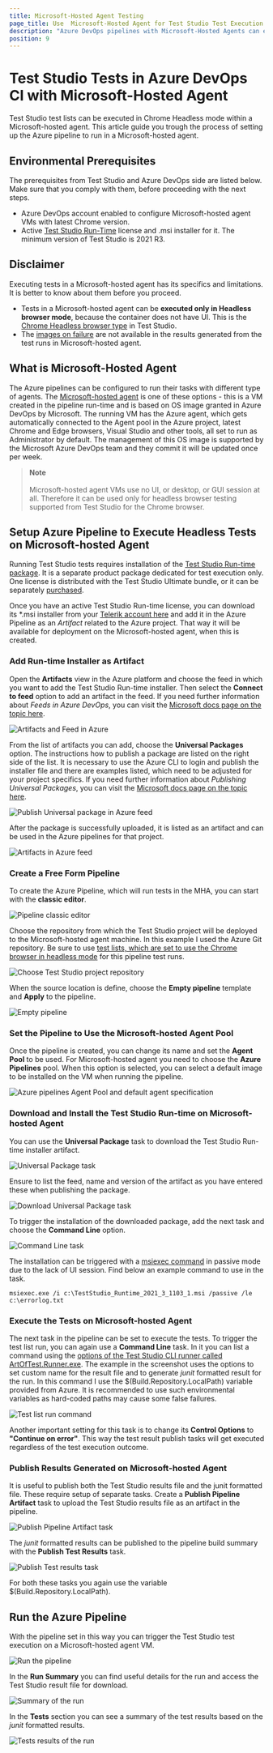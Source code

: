 ```yaml
---
title: Microsoft-Hosted Agent Testing
page_title: Use  Microsoft-Hosted Agent for Test Studio Test Execution
description: "Azure DevOps pipelines with Microsoft-Hosted Agents can execute Test Studio tests in headless mode. Execute Test Studio tests in Azure pipeline with Microsoft-Hosted Agents. Headless test execution of Test Studio tests in Azure DevOps pipeline."
position: 9
---
```


# Test Studio Tests in Azure DevOps CI with Microsoft-Hosted Agent

Test Studio test lists can be executed in Chrome Headless mode within a Microsoft-hosted agent. This article guide you trough the process of setting up the Azure pipeline to run in a Microsoft-hosted agent.

## Environmental Prerequisites

The prerequisites from Test Studio and Azure DevOps side are listed below. Make sure that you comply with them, before proceeding with the next steps.

* Azure DevOps account enabled to configure Microsoft-hosted agent VMs with latest Chrome version.
* Active <a href="/test-studio-editions#test-studio-run-time-add-on" target="_blank">Test Studio Run-Time</a> license and .msi installer for it. The minimum version of Test Studio is 2021 R3.

## Disclaimer

Executing tests in a Microsoft-hosted agent has its specifics and limitations. It is better to know about them before you proceed.

* Tests in a Microsoft-hosted agent can be __executed only in Headless browser mode__, because the container does not have UI. This is the <a href="/automated-tests/headless/headless-test-execution" target="_blank">Chrome Headless browser type</a> in Test Studio.
* The <a href="/automated-tests/test-results/step-failure-details#images-tab" target="_blank">images on failure</a> are not available in the results generated from the test runs in Microsoft-hosted agent.

## What is Microsoft-Hosted Agent

The Azure pipelines can be configured to run their tasks with different type of agents. The <a href="https://docs.microsoft.com/en-us/azure/devops/pipelines/agents/hosted?view=azure-devops&tabs=yaml" target="_blank">Microsoft-hosted agent</a> is one of these options - this is a VM created in the pipeline run-time and is based on OS image granted in Azure DevOps by Microsoft. The running VM has the Azure agent, which gets automatically connected to the Agent pool in the Azure project, latest Chrome and Edge browsers, Visual Studio and other tools, all set to run as Administrator by default. The management of this OS image is supported by the Microsoft Azure DevOps team and they commit it will be updated once per week.

> __Note__
> <br>
> <br>
> Microsoft-hosted agent VMs use no UI, or desktop, or GUI session at all. Therefore it can be used only for headless browser testing supported from Test Studio for the Chrome browser.

## Setup Azure Pipeline to Execute Headless Tests on Microsoft-hosted Agent

Running Test Studio tests requires installation of the <a href="/test-studio-editions#test-studio-run-time-add-on" target="_blank">Test Studio Run-time package</a>. It is a separate product package dedicated for test execution only. One license is distributed with the Test Studio Ultimate bundle, or it can be separately <a href="https://www.telerik.com/purchase/teststudio" target="_blank">purchased</a>.

Once you have an active Test Studio Run-time license, you can download its *.msi installer from your <a href="https://www.telerik.com/account/product-download?product=TESTSTUDIORUNTIME" target="_blank">Telerik account here</a> and add it in the Azure Pipeline as an _Artifact_ related to the Azure project. That way it will be available for deployment on the Microsoft-hosted agent, when this is created.

### Add Run-time Installer as Artifact

Open the __Artifacts__ view in the Azure platform and choose the feed in which you want to add the Test Studio Run-time installer. Then select the __Connect to feed__ option to add an artifact in the feed. If you need further information about _Feeds in Azure DevOps_, you can visit the <a href="https://docs.microsoft.com/en-us/azure/devops/artifacts/concepts/feeds?view=azure-devops" target="_blank">Microsoft docs page on the topic here</a>.

![Artifacts and Feed in Azure](/img/advanced-topics/build-server/mha-testing/fig1.png)

From the list of artifacts you can add, choose the __Universal Packages__ option. The instructions how to publish a package are listed on the right side of the list. It is necessary to use the Azure CLI to login and publish the installer file and there are examples listed, which need to be adjusted for your project specifics. If you need further information about _Publishing Universal Packages_, you can visit the <a href="https://docs.microsoft.com/en-us/azure/devops/artifacts/quickstarts/universal-packages?view=azure-devops" target="_blank">Microsoft docs page on the topic here</a>.

![Publish Universal package in Azure feed](/img/advanced-topics/build-server/mha-testing/fig2.png)

After the package is successfully uploaded, it is listed as an artifact and can be used in the Azure pipelines for that project.

![Artifacts in Azure feed](/img/advanced-topics/build-server/mha-testing/fig3.png)

### Create a Free Form Pipeline

To create the Azure Pipeline, which will run tests in the MHA, you can start with the __classic editor__.

![Pipeline classic editor](/img/advanced-topics/build-server/mha-testing/fig4.png)

Choose the repository from which the Test Studio project will be deployed to the Microsoft-hosted agent machine. In this example I used the Azure Git repository. Be sure to use <a href="/automated-tests/headless/headless-test-execution#execute-tests-in-test-lists-using-headless-chrome-browser" target="_blank">test lists, which are set to use the Chrome browser in headless mode</a> for this pipeline test runs.

![Choose Test Studio project repository](/img/advanced-topics/build-server/mha-testing/fig5.png)

When the source location is define, choose the __Empty pipeline__ template and __Apply__ to the pipeline.

![Empty pipeline](/img/advanced-topics/build-server/mha-testing/fig6.png)

### Set the Pipeline to Use the Microsoft-hosted Agent Pool

Once the pipeline is created, you can change its name and set the __Agent Pool__ to be used. For Microsoft-hosted agent you need to choose the __Azure Pipelines__ pool. When this option is selected, you can select a default image to be installed on the VM when running the pipeline.

![Azure pipelines Agent Pool and default agent specification](/img/advanced-topics/build-server/mha-testing/fig7.png)

### Download and Install the Test Studio Run-time on Microsoft-hosted Agent

You can use the __Universal Package__ task to download the Test Studio Run-time installer artifact.

![Universal Package task](/img/advanced-topics/build-server/mha-testing/fig8.png)

Ensure to list the feed, name and version of the artifact as you have entered these when publishing the package.

![Download Universal Package task](/img/advanced-topics/build-server/mha-testing/fig9.png)

To trigger the installation of the downloaded package, add the next task and choose the __Command Line__ option.

![Command Line task](/img/advanced-topics/build-server/mha-testing/fig10.png)

The installation can be triggered with a <a href="https://docs.microsoft.com/en-us/windows-server/administration/windows-commands/msiexec" target="_blank">msiexec command</a> in passive mode due to the lack of UI session. Find below an example command to use in the task.

```
msiexec.exe /i c:\TestStudio_Runtime_2021_3_1103_1.msi /passive /le c:\errorlog.txt
```

### Execute the Tests on Microsoft-hosted Agent

The next task in the pipeline can be set to execute the tests. To trigger the test list run, you can again use a __Command Line__ task. In it you can list a command using the <a href="/features/test-runners/artoftest-runner" target="_blank">options of the Test Studio CLI runner called ArtOfTest.Runner.exe</a>. The example in the screenshot uses the options to set custom name for the result file and to generate _junit_ formatted result for the run. In this command I use the $(Build.Repository.LocalPath) variable provided from Azure. It is recommended to use such environmental variables as hard-coded paths may cause some false failures.

![Test list run command](/img/advanced-topics/build-server/mha-testing/fig11.png)

Another important setting for this task is to change its __Control Options__ to __"Continue on error"__. This way the test result publish tasks will get executed regardless of the test execution outcome.

### Publish Results Generated on Microsoft-hosted Agent

It is useful to publish both the Test Studio results file and the junit formatted file. These require setup of separate tasks. Create a __Publish Pipeline Artifact__ task to upload the Test Studio results file as an artifact in the pipeline.

![Publish Pipeline Artifact task](/img/advanced-topics/build-server/mha-testing/fig12.png)

The _junit_ formatted results can be published to the pipeline build summary with the __Publish Test Results__ task.

![Publish Test results task](/img/advanced-topics/build-server/mha-testing/fig13.png)

For both these tasks you again use the variable $(Build.Repository.LocalPath).

## Run the Azure Pipeline

With the pipeline set in this way you can trigger the Test Studio test execution on a Microsoft-hosted agent VM.

![Run the pipeline](/img/advanced-topics/build-server/mha-testing/fig14.png)

In the __Run Summary__ you can find useful details for the run and access the Test Studio result file for download.

![Summary of the run](/img/advanced-topics/build-server/mha-testing/fig15.png)

In the __Tests__ section you can see a summary of the test results based on the _junit_ formatted results.

![Tests results of the run](/img/advanced-topics/build-server/mha-testing/fig16.png)